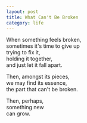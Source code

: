 ```yaml
---
layout: post
title: What Can't Be Broken
category: life
---
```


When something feels broken,  
sometimes it's time to give up  
trying to fix it,  
holding it together,  
and just let it fall apart.

Then, amongst its pieces,  
we may find its essence,  
the part that can't be broken.

Then, perhaps,  
something new   
can grow.
